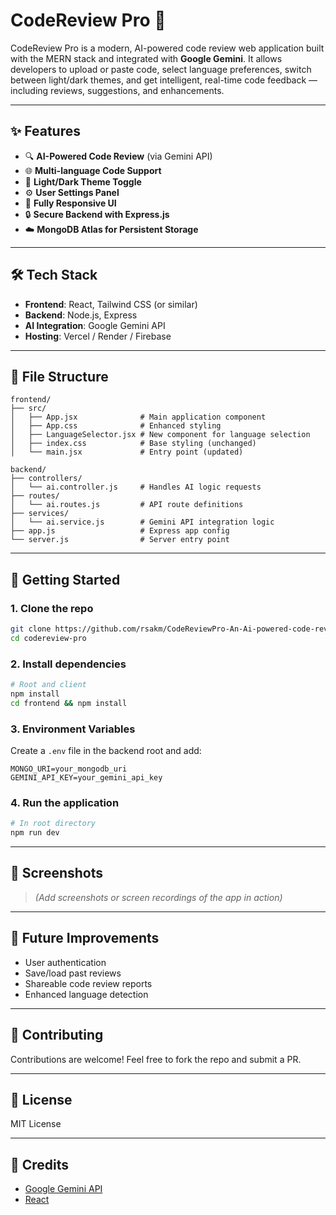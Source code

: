 
# CodeReview Pro 🚀

CodeReview Pro is a modern, AI-powered code review web application built with the MERN stack and integrated with **Google Gemini**. It allows developers to upload or paste code, select language preferences, switch between light/dark themes, and get intelligent, real-time code feedback — including reviews, suggestions, and enhancements.

---

## ✨ Features

- 🔍 **AI-Powered Code Review** (via Gemini API)
- 🌐 **Multi-language Code Support**
- 🎨 **Light/Dark Theme Toggle**
- ⚙️ **User Settings Panel**
- 📱 **Fully Responsive UI**
- 🔒 **Secure Backend with Express.js**
- ☁️ **MongoDB Atlas for Persistent Storage**

---

## 🛠️ Tech Stack

- **Frontend**: React, Tailwind CSS (or similar)
- **Backend**: Node.js, Express
- **AI Integration**: Google Gemini API
- **Hosting**: Vercel / Render / Firebase

---

## 📁 File Structure

```
frontend/
├── src/
│   ├── App.jsx              # Main application component
│   ├── App.css              # Enhanced styling
│   ├── LanguageSelector.jsx # New component for language selection
│   ├── index.css            # Base styling (unchanged)
│   └── main.jsx             # Entry point (updated)

backend/
├── controllers/
│   └── ai.controller.js     # Handles AI logic requests
├── routes/
│   └── ai.routes.js         # API route definitions
├── services/
│   └── ai.service.js        # Gemini API integration logic
├── app.js                   # Express app config
└── server.js                # Server entry point
```

---

## 🚀 Getting Started

### 1. Clone the repo

```bash
git clone https://github.com/rsakm/CodeReviewPro-An-Ai-powered-code-review-Application
cd codereview-pro
```

### 2. Install dependencies

```bash
# Root and client
npm install
cd frontend && npm install
```

### 3. Environment Variables

Create a `.env` file in the backend root and add:

```
MONGO_URI=your_mongodb_uri
GEMINI_API_KEY=your_gemini_api_key
```

### 4. Run the application

```bash
# In root directory
npm run dev
```

---

## 📸 Screenshots

> *(Add screenshots or screen recordings of the app in action)*

---

## 📌 Future Improvements

- User authentication
- Save/load past reviews
- Shareable code review reports
- Enhanced language detection

---

## 🤝 Contributing

Contributions are welcome! Feel free to fork the repo and submit a PR.

---

## 📄 License

MIT License

---

## 🧠 Credits

- [Google Gemini API](https://makersuite.google.com/)
- [React](https://reactjs.org/)
